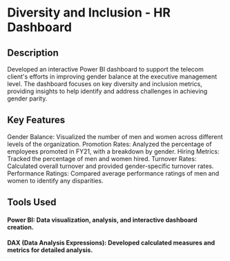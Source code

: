 # Diversity and Inclusion - HR Dashboard
## Description

Developed an interactive Power BI dashboard to support the telecom client's efforts in improving gender balance at the executive management level. The dashboard focuses on key diversity and inclusion metrics, providing insights to help identify and address challenges in achieving gender parity.
## Key Features

Gender Balance: Visualized the number of men and women across different levels of the organization.
Promotion Rates: Analyzed the percentage of employees promoted in FY21, with a breakdown by gender.
Hiring Metrics: Tracked the percentage of men and women hired.
Turnover Rates: Calculated overall turnover and provided gender-specific turnover rates.
Performance Ratings: Compared average performance ratings of men and women to identify any disparities.
## Tools Used

#### Power BI: Data visualization, analysis, and interactive dashboard creation.
#### DAX (Data Analysis Expressions): Developed calculated measures and metrics for detailed analysis.


